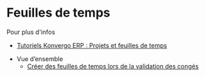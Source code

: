 # Feuilles de temps

<div class="alert alert-secondary">
<p class="alert-title">
Pour plus d'infos</p><ul>
<li><p><a href="https://www.odoo.com/slides/project-and-timesheets-21">Tutoriels Konvergo ERP : Projets et feuilles de temps</a></p></li>
</ul>
</div>

  * Vue d’ensemble
    * [Créer des feuilles de temps lors de la validation des congés](timesheets/overview/time_off)

